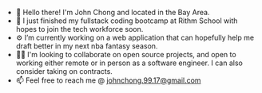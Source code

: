 
* 👋 Hello there! I'm John Chong and located in the Bay Area.
* 🌱 I just finished my fullstack coding bootcamp at Rithm School with hopes to join the tech workforce soon.
* ⚙️ I’m currently working on a web application that can hopefully help me draft better in my next nba fantasy season.
* 🤜🤛 I'm looking to collaborate on open source projects, and open to working either remote or in person as a software engineer. I can also consider taking on contracts.
* 📫 Feel free to reach me @ johnchong.99.17@gmail.com

